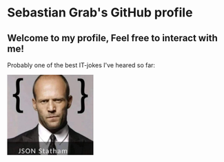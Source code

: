 # Sebastian Grab's GitHub profile
## Welcome to my profile, Feel free to interact with me!

Probably one of the best IT-jokes I've heared so far:

<img src="/png/JsonStatham.jpg" alt="joke" width="200"/>
